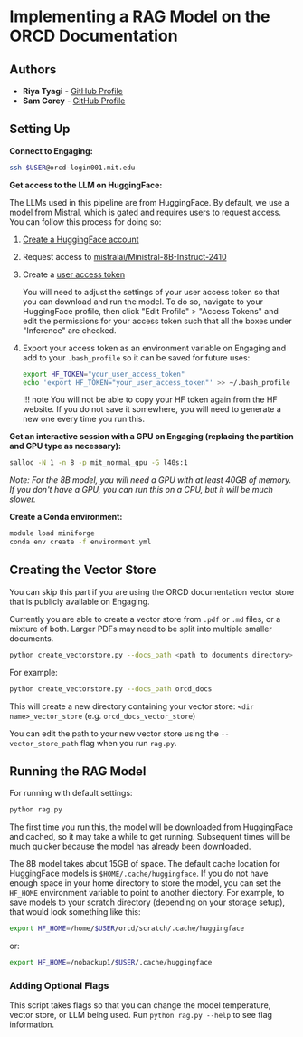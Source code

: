 # Implementing a RAG Model on the ORCD Documentation

## Authors

- **Riya Tyagi** - [GitHub Profile](https://github.com/Centrattic)
- **Sam Corey** - [GitHub Profile](https://github.com/secorey)

## Setting Up

**Connect to Engaging:**

```bash
ssh $USER@orcd-login001.mit.edu
```

**Get access to the LLM on HuggingFace:**

The LLMs used in this pipeline are from HuggingFace. By default, we use a model
from Mistral, which is gated and requires users to request access. You can
follow this process for doing so:

1. [Create a HuggingFace account](https://huggingface.co/)
2. Request access to [mistralai/Ministral-8B-Instruct-2410](https://huggingface.co/mistralai/Ministral-8B-Instruct-2410)
3. Create a [user access token](https://huggingface.co/settings/tokens)

    You will need to adjust the settings of your user access token so that you
    can download and run the model. To do so, navigate to your HuggingFace
    profile, then click "Edit Profile" > "Access Tokens" and edit the
    permissions for your access token such that all the boxes under "Inference"
    are checked.

4. Export your access token as an environment variable on Engaging and add to
your `.bash_profile` so it can be saved for future uses:

    ```bash
    export HF_TOKEN="your_user_access_token"
    echo 'export HF_TOKEN="your_user_access_token"' >> ~/.bash_profile
    ```

    !!! note
        You will not be able to copy your HF token again from the HF website. If
        you do not save it somewhere, you will need to generate a new one every
        time you run this.

**Get an interactive session with a GPU on Engaging (replacing the partition and GPU type as necessary):**

```bash
salloc -N 1 -n 8 -p mit_normal_gpu -G l40s:1
```

*Note: For the 8B model, you will need a GPU with at least 40GB of memory. If you don't have a GPU, you can run this on a CPU, but it will be much slower.*

**Create a Conda environment:**

```bash
module load miniforge
conda env create -f environment.yml
```

## Creating the Vector Store

You can skip this part if you are using the ORCD documentation vector store that
is publicly available on Engaging.

Currently you are able to create a vector store from `.pdf` or `.md` files, or
a mixture of both. Larger PDFs may need to be split into multiple smaller
documents.

```bash
python create_vectorstore.py --docs_path <path to documents directory>
```

For example:

```bash
python create_vectorstore.py --docs_path orcd_docs
```

This will create a new directory containing your vector store:
`<dir name>_vector_store` (e.g. `orcd_docs_vector_store`)

You can edit the path to your new vector store using the `--vector_store_path`
flag when you run `rag.py`.

## Running the RAG Model

For running with default settings:

```bash
python rag.py
```

The first time you run this, the model will be downloaded from HuggingFace and
cached, so it may take a while to get running. Subsequent times will be much
quicker because the model has already been downloaded.

The 8B model takes about 15GB of space. The default cache location for
HuggingFace models is `$HOME/.cache/huggingface`. If you do not have enough space
in your home directory to store the model, you can set the `HF_HOME` environment
variable to point to another diectory. For example, to save models to your
scratch directory (depending on your storage setup), that would look something
like this:

```bash
export HF_HOME=/home/$USER/orcd/scratch/.cache/huggingface
```

or:

```bash
export HF_HOME=/nobackup1/$USER/.cache/huggingface
```

### Adding Optional Flags

This script takes flags so that you can change the model temperature, vector
store, or LLM being used. Run `python rag.py --help` to see flag information.
